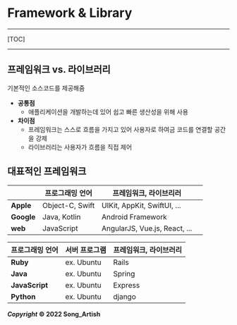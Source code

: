 # Framework & Library

---

[TOC]

---



## 프레임워크 vs. 라이브러리

기본적인 소스코드를 제공해줌

- **공통점**
  - 애플리케이션을 개발하는데 있어 쉽고 빠른 생산성을 위해 사용
- **차이점**
  - 프레임워크는 스스로 흐름을 가지고 있어 사용자로 하여금 코드를 연결할 공간을 강제
  - 라이브러리는 사용자가 흐름을 직접 제어



## 대표적인 프레임워크

|            | 프로그래밍 언어 | 프레임워크, 라이브리러        |      |
| ---------- | --------------- | ----------------------------- | ---- |
| **Apple**  | Object-C, Swift | UIKit, AppKit, SwiftUI, ...   |      |
| **Google** | Java, Kotlin    | Android Framework             |      |
| **web**    | JavaScript      | AngularJS, Vue.js, React, ... |      |

| 프로그래밍 언어 | 서버 프로그램 | 프레임워크, 라이브러리 |
| --------------- | ------------- | ---------------------- |
| **Ruby**        | ex. Ubuntu    | Rails                  |
| **Java**        | ex. Ubuntu    | Spring                 |
| **JavaScript**  | ex. Ubuntu    | Express                |
| **Python**      | ex. Ubuntu    | django                 |



***Copyright* © 2022 Song_Artish**
